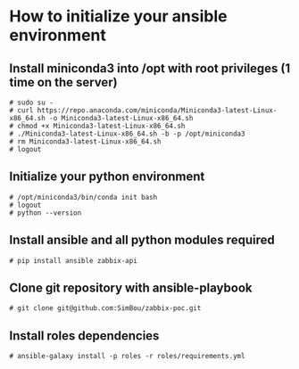 # How to initialize your ansible environment

## Install miniconda3 into /opt with root privileges (1 time on the server)

    # sudo su -
    # curl https://repo.anaconda.com/miniconda/Miniconda3-latest-Linux-x86_64.sh -o Miniconda3-latest-Linux-x86_64.sh
    # chmod +x Miniconda3-latest-Linux-x86_64.sh
    # ./Miniconda3-latest-Linux-x86_64.sh -b -p /opt/miniconda3
    # rm Miniconda3-latest-Linux-x86_64.sh
    # logout

## Initialize your python environment

    # /opt/miniconda3/bin/conda init bash
    # logout
    # python --version

## Install ansible and all python modules required

    # pip install ansible zabbix-api 

## Clone git repository with ansible-playbook

    # git clone git@github.com:SimBou/zabbix-poc.git

## Install roles dependencies

    # ansible-galaxy install -p roles -r roles/requirements.yml




